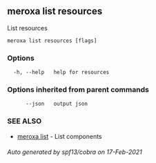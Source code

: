 ## meroxa list resources

List resources

```
meroxa list resources [flags]
```

### Options

```
  -h, --help   help for resources
```

### Options inherited from parent commands

```
      --json   output json
```

### SEE ALSO

* [meroxa list](meroxa_list.md)	 - List components

###### Auto generated by spf13/cobra on 17-Feb-2021
